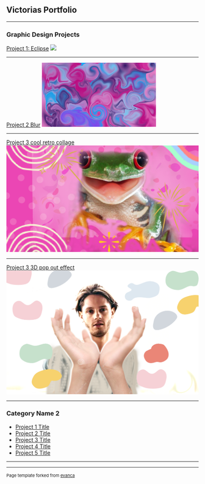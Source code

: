 ## Victorias Portfolio

---

### Graphic Design Projects

[Project 1: Eclipse](/sample_page)
<img src="images/eclipse-1492818_1920.png?raw=true"/>

---
[Project 2 Blur](/pdf/sample_presentation.pdf)
<img src="images/blur.png?raw=true"/>

---
[Project 3 cool retro collage](http://example.com/)
<img src="images/pinkfrog.png?raw=true"/>

---
[Project 3 3D pop out effect](http://example.com/)
<img src="images/manhand.png?raw=true"/>

---

### Category Name 2

- [Project 1 Title](http://example.com/)
- [Project 2 Title](http://example.com/)
- [Project 3 Title](http://example.com/)
- [Project 4 Title](http://example.com/)
- [Project 5 Title](http://example.com/)

---




---
<p style="font-size:11px">Page template forked from <a href="https://github.com/evanca/quick-portfolio">evanca</a></p>
<!-- Remove above link if you don't want to attibute -->
